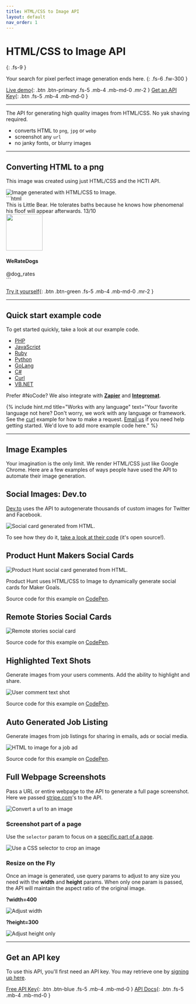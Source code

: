 ```yaml
---
title: HTML/CSS to Image API
layout: default
nav_order: 1
---
```


# HTML/CSS to Image API
{: .fs-9 }

Your search for pixel perfect image generation ends here.
{: .fs-6 .fw-300 }

[Live demo](https://htmlcsstoimage.com/demo){: .btn .btn-primary .fs-5 .mb-4 .mb-md-0 .mr-2 }
[Get an API Key](https://htmlcsstoimage.com){: .btn .fs-5 .mb-4 .mb-md-0 }
<hr>

The API for generating high quality images from HTML/CSS. No yak shaving required.

- converts HTML to `png`, `jpg` or `webp`
- screenshot any `url`
- no janky fonts, or blurry images

<hr>

## Converting HTML to a png
This image was created using just HTML/CSS and the HCTI API.

<div class="code-example" markdown="1">
  <div class="hcti-container">
    <img
      alt="Image generated with HTML/CSS to Image."
      loading="lazy"
      ix-path="/assets/images/dog-rates-example.png"
      sizes="400px"
      ix-params='{
        "w": 400,
        "format": "auto"
      }'>
  </div>
</div>
```html
<div class="p-4 text-center mt-4" style="width: 500px">
  <span class="tweet-text mb-4">
    This is Little Bear. He tolerates baths because he knows how phenomenal his
    floof will appear afterwards. 13/10
  </span>
  <div class="mt-2 p-4">
    <img src="https://docs.htmlcsstoimage.com/assets/images/dog.jpg" class="rounded-circle shadow border mt-4" width="100px">
  </div>
  <h4 class="mt-2">
    WeRateDogs
  </h4>
  <span class="text-muted">@dog_rates</span>
</div>

<!-- Include external CSS, JavaScript or Fonts! -->
<link href="https://stackpath.bootstrapcdn.com/bootstrap/4.5.0/css/bootstrap.min.css" rel="stylesheet" integrity="sha384-9aIt2nRpC12Uk9gS9baDl411NQApFmC26EwAOH8WgZl5MYYxFfc+NcPb1dKGj7Sk" crossorigin="anonymous">

<link href="https://fonts.googleapis.com/css2?family=Cabin:wght@700&display=swap" rel="stylesheet">
```


[Try it yourself](https://htmlcsstoimage.com/demo){: .btn .btn-green .fs-5 .mb-4 .mb-md-0 .mr-2 }

<hr>

## Quick start example code

To get started quickly, take a look at our example code.

- [PHP](/example-code/php)
- [JavaScript](/example-code/javascript)
- [Ruby](/example-code/ruby)
- [Python](/example-code/python)
- [GoLang](/example-code/go)
- [C#](/example-code/c)
- [Curl](/example-code/curl)
- [VB.NET](/example-code/vb.net)

Prefer #NoCode? We also integrate with **[Zapier](integrations/zapier)** and **[Integromat](integrations/integromat)**.

{% include hint.md title="Works with any language" text="Your favorite language not here? Don't worry, we work with any language or framework. See the [curl](example-code/curl.md) example for how to make a request. [Email us](mailto:support@htmlcsstoimage.com) if you need help getting started. We'd love to add more example code here." %}

<hr>

## Image Examples

Your imagination is the only limit. We render HTML/CSS just like Google Chrome. Here are a few examples of ways people have used the API to automate their image generation.

## Social Images: Dev.to

[Dev.to](https://dev.to) uses the API to autogenerate thousands of custom images for Twitter and Facebook.

<img
  alt="Social card generated from HTML."
  loading="lazy"
  ix-path="/assets/images/image%20%2823%29.png"
  sizes="400px"
  ix-params='{
    "w": 400,
    "format": "auto"
  }'>


To see how they do it, [take a look at their code](https://github.com/thepracticaldev/dev.to/blob/master/app/controllers/social_previews_controller.rb) \(it's open source!\).

## Product Hunt Makers Social Cards

<img
  alt="Product Hunt social card generated from HTML."
  loading="lazy"
  ix-path="/assets/images/f356dffe-d99f-487e-bb16-74dc076c0657.jpeg"
  sizes="400px"
  ix-params='{
    "w": 400,
    "format": "auto"
  }'>


Product Hunt uses HTML/CSS to Image to dynamically generate social cards for Maker Goals.

Source code for this example on [CodePen](https://codepen.io/ayrtonbe/pen/ZmWBMw).

## Remote Stories Social Cards

<img
  alt="Remote stories social card"
  ix-path="/assets/images/7e2da2be-7328-4746-ae69-418b295360ae.jpeg"
  loading="lazy"
  sizes="400px"
  ix-params='{
    "w": 400,
    "format": "auto"
  }'>

Source code for this example on [CodePen](https://codepen.io/ayrtonbe/pen/pQLyKN).

## Highlighted Text Shots

Generate images from your users comments. Add the ability to highlight and share.

<img
  alt="User comment text shot"
  ix-path="/assets/images/textshot2.png"
  sizes="400px"
  loading="lazy"
  ix-params='{
    "w": 400,
    "format": "auto"
  }'>

Source code for this example on [CodePen](https://codepen.io/mscccc/pen/yRzBWP).

## Auto Generated Job Listing

Generate images from job listings for sharing in emails, ads or social media.

<img
  alt="HTML to image for a job ad"
  ix-path="/assets/images/jobad.jpeg"
  sizes="400px"
  loading="lazy"
  ix-params='{
    "w": 400,
    "format": "auto"
  }'>

Source code for this example on [CodePen](https://codepen.io/mscccc/pen/xyXKrj).

## Full Webpage Screenshots

Pass a URL or entire webpage to the API to generate a full page screenshot. Here we passed [stripe.com](https://stripe.com)'s to the API.

<img
  alt="Convert a url to an image"
  ix-path="/assets/images/stripe.png"
  sizes="400px"
  loading="lazy"
  ix-params='{
    "w": 400,
    "format": "auto"
  }'>

### Screenshot part of a page
Use the `selector` param to focus on a [specific part of a page](/getting-started/url-to-image/#screenshot-part-of-a-page-with-selector).

<img
  alt="Use a CSS selector to crop an image"
  ix-path="/assets/images/url-selector-example.png"
  sizes="600px"
  ix-params='{
    "w": 600,
    "format": "auto"
  }'>

### Resize on the Fly

Once an image is generated, use query params to adjust to any size you need with the **width** and **height** params. When only one param is passed, the API will maintain the aspect ratio of the original image.

**?width=400**

<img
  alt="Adjust width"
  ix-path="/assets/images/w400.jpeg"
  sizes="400px"
  loading="lazy"
  ix-params='{
    "w": 400,
    "format": "auto"
  }'>

**?height=300**

<img
  alt="Adjust height only"
  loading="lazy"
  ix-path="/assets/images/h300.jpeg"
  sizes="400px"
  loading="lazy"
  ix-params='{
    "w": 400,
    "format": "auto"
  }'>

<hr>

## Get an API key

To use this API, you'll first need an API key. You may retrieve one by [signing up here](https://htmlcsstoimage.com).

<a href="https://htmlcsstoimage.com" target="_blank">Free API Key</a>{: .btn .btn-blue .fs-5 .mb-4 .mb-md-0 }
[API Docs](/api-endpoints){: .btn .fs-5 .mb-4 .mb-md-0 }
